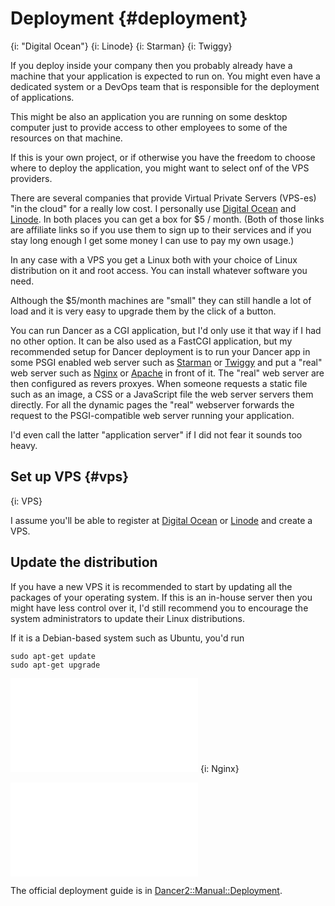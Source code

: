 # Deployment {#deployment}
{i: "Digital Ocean"}
{i: Linode}
{i: Starman}
{i: Twiggy}


If you deploy inside your company then you probably already have a machine that your application is expected to run on. You might even have a dedicated system or a DevOps team that is responsible for the deployment of applications.

This might be also an application you are running on some desktop computer just to provide access to other employees to some of the resources on that machine.

If this is your own project, or if otherwise you have the freedom to choose where to deploy the application, you might want to select onf of the VPS providers.

There are several companies that provide Virtual Private Servers (VPS-es) "in the cloud" for a really low cost. I personally use [Digital Ocean](https://www.digitalocean.com/?refcode=0d4cc75b3a74) and [Linode](https://www.linode.com/?r=cccf1376edd5c6f0b8eccb97e0741a1f24584e43). In both places you can get a box for $5 / month. (Both of those links are affiliate links so if you use them to sign up to their services and if you stay long enough I get some money I can use to pay my own usage.)

In any case with a VPS you get a Linux both with your choice of Linux distribution on it and root access. You can install whatever software you need.

Although the $5/month machines are "small" they can still handle a lot of load and it is very easy to upgrade them by the click of a button.

You can run Dancer as a CGI application, but I'd only use it that way if I had no other option. It can be also used as a FastCGI application, but my recommended setup for Dancer deployment is to run your Dancer app in some PSGI enabled web server such as [Starman](https://metacpan.org/pod/Starman) or [Twiggy](https://metacpan.org/pod/Twiggy) and put a "real" web server such as [Nginx](http://nginx.org/) or [Apache](https://httpd.apache.org/) in front of it. The "real" web server are then configured as revers proxyes. When someone requests a static file such as an image, a CSS or a JavaScript file the web server servers them directly. For all the dynamic pages the "real" webserver forwards the request to the PSGI-compatible web server running your application.

I'd even call the latter "application server" if I did not fear it sounds too heavy.

## Set up VPS {#vps}
{i: VPS}

I assume you'll be able to register at [Digital Ocean](https://www.digitalocean.com/?refcode=0d4cc75b3a74) or [Linode](https://www.linode.com/?r=cccf1376edd5c6f0b8eccb97e0741a1f24584e43) and create a VPS.

## Update the distribution

If you have a new VPS it is recommended to start by updating all the packages of your operating system. If this is an in-house server then you might have less control over it, I'd still recommend you to encourage the system administrators to update their Linux distributions.

If it is a Debian-based system such as Ubuntu, you'd run

```
sudo apt-get update
sudo apt-get upgrade
```

![code/nginx-demo.conf](code/nginx-demo.conf)
{i: Nginx}

![code/starman_daemon.pl](code/starman_daemon.pl)

The official deployment guide is in [Dancer2::Manual::Deployment](https://metacpan.org/pod/Dancer2::Manual::Deployment).

